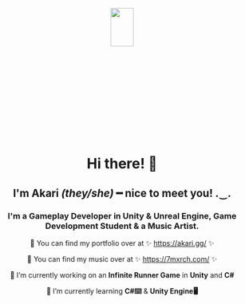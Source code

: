 <center>
  <p align="center" width="100%"><img src="white-black pfp transparent.png" style="width: 30%; max-width: 256px; max-height: 256px;"></p>


# Hi there! 👋


## I'm Akari *(they/she)* ━ nice to meet you! .‿.


### I'm a Gameplay Developer in Unity & Unreal Engine, Game Development Student & a Music Artist.

📖 You can find my portfolio over at ✨ https://akari.gg/ ✨

🎵 You can find my music over at ✨ https://7mxrch.com/ ✨

🔭 I’m currently working on an **Infinite Runner Game** in **Unity** and **C#**

🌱 I’m currently learning **C#⌨️** & **Unity Engine🖥️**



</center>
